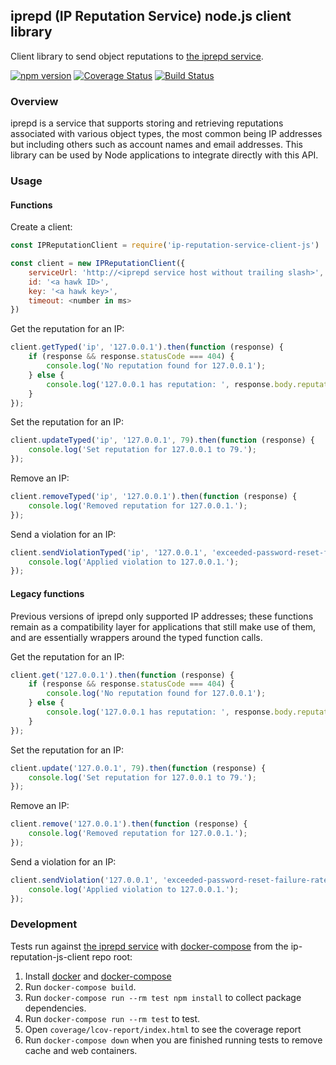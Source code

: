 ## iprepd (IP Reputation Service) node.js client library

Client library to send object reputations to [the iprepd service](https://github.com/mozilla-services/iprepd).

[![npm version](https://badge.fury.io/js/ip-reputation-js-client.svg)](https://www.npmjs.com/package/ip-reputation-js-client) [![Coverage Status](https://coveralls.io/repos/github/mozilla-services/ip-reputation-js-client/badge.svg?branch=main)](https://coveralls.io/github/mozilla-services/ip-reputation-js-client?branch=main) [![Build Status](https://travis-ci.org/mozilla-services/ip-reputation-js-client.svg?branch=main)](https://travis-ci.org/mozilla-services/ip-reputation-js-client)

### Overview

iprepd is a service that supports storing and retrieving reputations associated with various object
types, the most common being IP addresses but including others such as account names and email
addresses. This library can be used by Node applications to integrate directly with this API.

### Usage

#### Functions

Create a client:

```js
const IPReputationClient = require('ip-reputation-service-client-js')

const client = new IPReputationClient({
    serviceUrl: 'http://<iprepd service host without trailing slash>',
    id: '<a hawk ID>',
    key: '<a hawk key>',
    timeout: <number in ms>
})
```

Get the reputation for an IP:

```js
client.getTyped('ip', '127.0.0.1').then(function (response) {
    if (response && response.statusCode === 404) {
        console.log('No reputation found for 127.0.0.1');
    } else {
        console.log('127.0.0.1 has reputation: ', response.body.reputation);
    }
});
```

Set the reputation for an IP:

```js
client.updateTyped('ip', '127.0.0.1', 79).then(function (response) {
    console.log('Set reputation for 127.0.0.1 to 79.');
});
```

Remove an IP:

```js
client.removeTyped('ip', '127.0.0.1').then(function (response) {
    console.log('Removed reputation for 127.0.0.1.');
});
```

Send a violation for an IP:

```js
client.sendViolationTyped('ip', '127.0.0.1', 'exceeded-password-reset-failure-rate-limit').then(function (response) {
    console.log('Applied violation to 127.0.0.1.');
});
```

#### Legacy functions

Previous versions of iprepd only supported IP addresses; these functions remain as a compatibility
layer for applications that still make use of them, and are essentially wrappers around the typed
function calls.

Get the reputation for an IP:

```js
client.get('127.0.0.1').then(function (response) {
    if (response && response.statusCode === 404) {
        console.log('No reputation found for 127.0.0.1');
    } else {
        console.log('127.0.0.1 has reputation: ', response.body.reputation);
    }
});
```

Set the reputation for an IP:

```js
client.update('127.0.0.1', 79).then(function (response) {
    console.log('Set reputation for 127.0.0.1 to 79.');
});
```

Remove an IP:

```js
client.remove('127.0.0.1').then(function (response) {
    console.log('Removed reputation for 127.0.0.1.');
});
```

Send a violation for an IP:

```js
client.sendViolation('127.0.0.1', 'exceeded-password-reset-failure-rate-limit').then(function (response) {
    console.log('Applied violation to 127.0.0.1.');
});
```

### Development

Tests run against [the iprepd service](https://github.com/mozilla-services/iprepd) with [docker-compose](https://docs.docker.com/compose/) from the ip-reputation-js-client repo root:

1. Install [docker](https://docs.docker.com/install/) and [docker-compose](https://docs.docker.com/compose/install/)
1. Run `docker-compose build`.
1. Run `docker-compose run --rm test npm install` to collect package dependencies.
1. Run `docker-compose run --rm test` to test.
1. Open `coverage/lcov-report/index.html` to see the coverage report
1. Run `docker-compose down` when you are finished running tests to remove cache and web containers.
